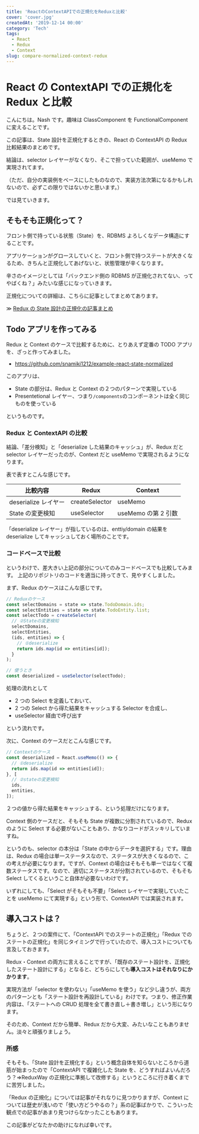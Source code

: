 ```yaml
---
title: 'ReactのContextAPIでの正規化をReduxと比較'
cover: 'cover.jpg'
createdAt: '2019-12-14 00:00'
category: 'Tech'
tags:
  - React
  - Redux
  - Context
slug: compare-normalized-context-redux
---
```


# React の ContextAPI での正規化を Redux と比較

こんにちは。Nash です。趣味は ClassComponent を FunctionalComponent に変えることです。

この記事は、State 設計を正規化するときの、React の ContextAPI の Redux 比較結果のまとめです。

結論は、selector レイヤーがなくなり、そこで担っていた範囲が、useMemo で実現されてます。

（ただ、自分の実装例をベースにしたものなので、実装方法次第になるかもしれないので、必ずこの限りではないかと思います。）

では見ていきます。

## そもそも正規化って？

フロント側で持っている状態（State）を、RDBMS よろしくなデータ構造にすることです。

アプリケーションがグロースしていくと、フロント側で持つステートが大きくなるため、きちんと正規化してあげないと、状態管理が辛くなります。

辛さのイメージとしては「バックエンド側の RDBMS が正規化されてない、ってやばくね？」みたいな感じになっていきます。

正規化についての詳細は、こちらに記事としてまとめてあります。

≫ [Redux の State 設計の正規化の記事まとめ](./investigate-redux-state-architecture)

## Todo アプリを作ってみる

Redux と Context のケースで比較するために、とりあえず定番の TODO アプリを、ざっと作ってみました。

- https://github.com/snamiki1212/example-react-state-normalized

このアプリは、

- State の部分は、Redux と Context の２つのパターンで実現している
- Presentetional レイヤー、つまり`/components`のコンポーネントは全く同じものを使っている

というものです。

### Redux と ContextAPI の比較

結論、「差分検知」と「deserialize した結果のキャッシュ」が、Redux だと selector レイヤーだったのが、Context だと useMemo で実現されるようになります。

表で表すとこんな感じです。

| 比較内容             | Redux          | Context             |
| -------------------- | -------------- | ------------------- |
| deserialize レイヤー | createSelector | useMemo             |
| State の変更検知     | useSelector    | useMemo の第 2 引数 |

「deserialize レイヤー」が指しているのは、enttiy/domain の結果を deserialize してキャッシュしておく場所のことです。

### コードベースで比較

というわけで、差大きい上記の部分についてのみコードベースでも比較してみます。
上記のリポジトリのコードを適当に持ってきて、見やすくしました。

まず、Redux のケースはこんな感じです。

```ts
// Reduxのケース
const selectDomains = state => state.TodoDomain.ids;
const selectEntities = state => state.TodoEntity.list;
const selectTodo = createSelector(
  // ②Stateの変更検知
  selectDomains,
  selectEntities,
  (ids, entities) => {
    // ①deserialize
    return ids.map(id => entities[id]);
  }
);

// 使うとき
const deserialized = useSelector(selectTodo);
```

処理の流れとして

- 2 つの Select を定義しておいて、
- 2 つの Select から得た結果をキャッシュする Selector を合成し、
- useSelector 経由で呼び出す

という流れです。

次に、Context のケースだとこんな感じです。

```ts
// Contextのケース
const deserialized = React.useMemo(() => {
  // ①deserialize
  return ids.map(id => entities[id]);
}, [
  // ②stateの変更検知
  ids,
  entities,
]);
```

２つの値から得た結果をキャッシュする、という処理だけになります。

Context 側のケースだと、そもそも State が複数に分割されているので、Redux のように Select する必要がないこともあり、かなりコードがスッキリしていますね。

というのも、selector の本分は「State の中からデータを選択する」です。理由は、Redux の場合は単一ステータスなので、ステータスが大きくなるので、この考えが必要になります。ですが、Context の場合はそもそも単一ではなくて複数ステータスです。なので、適切にステータスが分割されているので、そもそも Select してくるということ自体が必要ないわけです。

いずれにしても、「Select がそもそも不要」「Select レイヤーで実現していたことを useMemo にて実現する」という形で、ContextAPI では実装されます。

## 導入コストは？

ちょうど、２つの案件にて、「ContextAPI でのステートの正規化」「Redux でのステートの正規化」を同じタイミングで行っていたので、導入コストについても言及しておきます。

Redux・Context の両方に言えることですが、「既存のステート設計を、正規化したステート設計にする」となると、どちらにしても**導入コストはそれなりにかかります**。

実現方法が「selector を使わない」「useMemo を使う」など少し違うが、両方のパターンとも「ステート設計を再設計している」わけです。つまり、修正作業内容は、「ステートへの CRUD 処理を全て書き直し＋書き増し」という形になります。

そのため、Context だから簡単、Redux だから大変、みたいなこともありません。淡々と頑張りましょう。

### 所感

そもそも、「State 設計を正規化する」という概念自体を知らないところから道筋が始まったので「ContextAPI で複雑化した State を、どうすればよいんだろう？⇒ReduxWay の正規化に準拠して改修する」というところに行き着くまでに苦労しました。

「Redux の正規化」については記事がそれなりに見つかりますが、Context については歴史が浅いので「使い方どうやるの？」系の記事ばかりで、こういった観点での記事があまり見つけらなかったこともあります。

この記事がどなたかの助けになれば幸いです。
